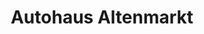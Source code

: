 ---
title: "Autohaus Altenmarkt"
url: /altenmarkt-an-der-alz/autohaus-altenmarkt/
shop: Autohaus
---